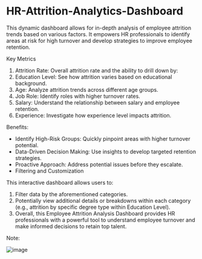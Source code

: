 # HR-Attrition-Analytics-Dashboard

This dynamic dashboard allows for in-depth analysis of employee attrition trends based on various factors.  It empowers HR professionals to identify areas at risk for high turnover and develop strategies to improve employee retention.

Key Metrics

1. Attrition Rate: Overall attrition rate and the ability to drill down by:
2. Education Level: See how attrition varies based on educational background.
3. Age: Analyze attrition trends across different age groups.
4. Job Role: Identify roles with higher turnover rates.
5. Salary: Understand the relationship between salary and employee retention.
6. Experience: Investigate how experience level impacts attrition.


Benefits:
* Identify High-Risk Groups: Quickly pinpoint areas with higher turnover potential.
* Data-Driven Decision Making: Use insights to develop targeted retention strategies.
* Proactive Approach: Address potential issues before they escalate.
* Filtering and Customization

This interactive dashboard allows users to:
1. Filter data by the aforementioned categories.
2. Potentially view additional details or breakdowns within each category (e.g., attrition by specific degree type within Education Level).
3. Overall, this Employee Attrition Analysis Dashboard provides HR professionals with a powerful tool to understand employee turnover and make informed decisions to retain top talent.

Note:

![image](https://github.com/AbhishekNair02/HR-Attrition-Analytics-Dashboard/assets/126405712/f460cf97-650e-431f-a636-e9a59a3ef3db)
